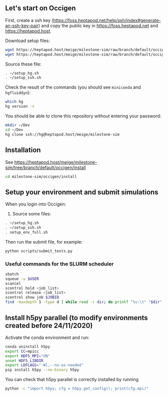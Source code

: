 ## Let's start on Occigen

First, create a ssh key
(https://foss.heptapod.net/help/ssh/index#generate-an-ssh-key-pair) and
copy the public key in https://foss.heptapod.net and https://heptapod.host.

Download setup files:

```bash
wget https://heptapod.host/meige/milestone-sim/raw/branch/default/occigen/conf_files/setup_hg.sh
wget https://heptapod.host/meige/milestone-sim/raw/branch/default/occigen/conf_files/setup_ssh.sh
```

Source these file:

```bash
. ~/setup_hg.sh
. ~/setup_ssh.sh
```

Check the result of the commands (you should see `miniconda` and `hgfluiddyn`):

```bash
which hg
hg version -v
```

You should be able to clone this repository without entering your password:

```bash
mkdir ~/Dev
cd ~/Dev
hg clone ssh://hg@heptapod.host/meige/milestone-sim
```

## Installation

See https://heptapod.host/meige/milestone-sim/tree/branch/default/occigen/install

```bash
cd milestone-sim/occigen/install
```

## Setup your environment and submit simulations

When you login into Occigen:

1. Source some files:

```bash
. ~/setup_hg.sh
. ~/setup_ssh.sh
. setup_env_full.sh
```

Then run the submit file, for example:

```bash
python scripts/submit_tests.py
```

### Useful commands for the SLURM scheduler

```bash
sbatch
squeue -u $USER
scancel
scontrol hold <job_list>
scontrol release <job_list>
scontrol show job $JOBID
find -maxdepth 1 -type d | while read -r dir; do printf "%s:\t" "$dir"; find "$dir" -type f | wc -l; done
```

## Install h5py parallel (to modify environments created before 24/11/2020)

Activate the conda environment and run:
```bash
conda uninstall h5py
export CC=mpicc
export HDF5_MPI="ON"
unset HDF5_LIBDIR
export LDFLAGS="-Wl,--no-as-needed"
pip install h5py --no-binary h5py
```

You can check that h5py parallel is correctly installed by running
```bash
python -c "import h5py; cfg = h5py.get_config(); print(cfg.mpi)"
```
